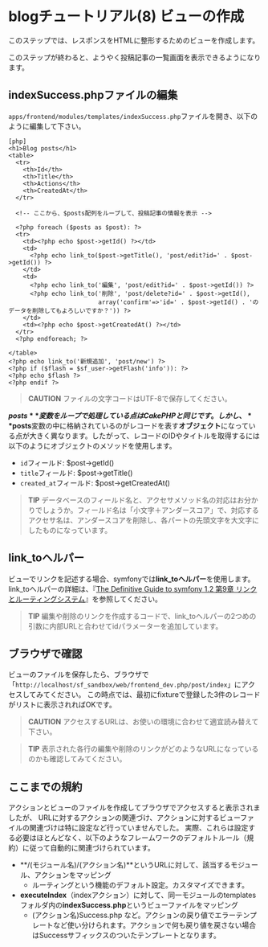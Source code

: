 blogチュートリアル(8) ビューの作成
==================================

このステップでは、レスポンスをHTMLに整形するためのビューを作成します。

このステップが終わると、ようやく投稿記事の一覧画面を表示できるようになります。


indexSuccess.phpファイルの編集
------------------------------

`apps/frontend/modules/templates/indexSuccess.php`ファイルを開き、以下のように編集して下さい。

	[php]
	<h1>Blog posts</h1>
	<table>
	  <tr>
	    <th>Id</th>
	    <th>Title</th>
	    <th>Actions</th>
	    <th>CreatedAt</th>
	  </tr>
	
	  <!-- ここから、$posts配列をループして、投稿記事の情報を表示 -->
	
	  <?php foreach ($posts as $post): ?>
	  <tr>
	    <td><?php echo $post->getId() ?></td>
	    <td>
	      <?php echo link_to($post->getTitle(), 'post/edit?id=' . $post->getId()) ?>
	    </td>
	    <td>
	      <?php echo link_to('編集', 'post/edit?id=' . $post->getId()) ?>
	      <?php echo link_to('削除', 'post/delete?id=' . $post->getId(),
	                         array('confirm'=>'id=' . $post->getId() . 'のデータを削除してもよろしいですか？')) ?>
	    </td>
	    <td><?php echo $post->getCreatedAt() ?></td>
	  </tr>
	  <?php endforeach; ?>
	
	</table>
	<?php echo link_to('新規追加', 'post/new') ?>
	<?php if ($flash = $sf_user->getFlash('info')): ?>
	<?php echo $flash ?>
	<?php endif ?>


> **CAUTION**
> ファイルの文字コードはUTF-8で保存してください。


**$posts**変数をループで処理している点はCakePHPと同じです。
しかし、**$posts**変数の中に格納されているのがレコードを表す**オブジェクト**になっている点が大きく異なります。したがって、レコードのIDやタイトルを取得するには以下のようにオブジェクトのメソッドを使用します。

- `id`フィールド: $post->getId()
- `title`フィールド: $post->getTitle()
- `created_at`フィールド: $post->getCreatedAt()

> **TIP**
> データベースのフィールド名と、アクセサメソッド名の対応はお分かりでしょうか。フィールド名は「小文字＋アンダースコア」で、対応するアクセサ名は、アンダースコアを削除し、各パートの先頭文字を大文字にしたものになっています。



link_toヘルパー
---------------

ビューでリンクを記述する場合、symfonyでは**link_toヘルパー**を使用します。
link_toヘルパーの詳細は、『[The Definitive Guide to symfony 1.2 第9章 リンクとルーティングシステム](http://symfony.sarabande.jp/book/1.2/09-Links-and-the-Routing-System.html#link.helpers)』を参照してください。


> **TIP**
> 編集や削除のリンクを作成するコードで、link_toヘルパーの2つめの引数に内部URLと合わせてidパラメーターを追加しています。



ブラウザで確認
--------------

ビューのファイルを保存したら、ブラウザで「`http://localhost/sf_sandbox/web/frontend_dev.php/post/index`」にアクセスしてみてください。
この時点では、最初にfixtureで登録した3件のレコードがリストに表示されればOKです。

> **CAUTION**
> アクセスするURLは、お使いの環境に合わせて適宜読み替えて下さい。


> **TIP**
> 表示された各行の編集や削除のリンクがどのようなURLになっているのかも確認してみてください。



ここまでの規約
--------------

アクションとビューのファイルを作成してブラウザでアクセスすると表示されましたが、
URLに対するアクションの関連づけ、アクションに対するビューファイルの関連づけは特に設定など行っていませんでした。
実際、これらは設定する必要はほとんどなく、以下のようなフレームワークのデフォルトルール（規約）に従って自動的に関連づけられています。

- **/(モジュール名)/(アクション名)**というURLに対して、該当するモジュール、アクションをマッピング
  - ルーティングという機能のデフォルト設定。カスタマイズできます。
- **executeIndex**（indexアクション）に対して、同一モジュールのtemplatesフォルダ内の**indexSuccess.php**というビューファイルをマッピング
  - (アクション名)Success.php など。アクションの戻り値でエラーテンプレートなど使い分けられます。アクションで何も戻り値を戻さない場合はSuccessサフィックスのついたテンプレートとなります。



